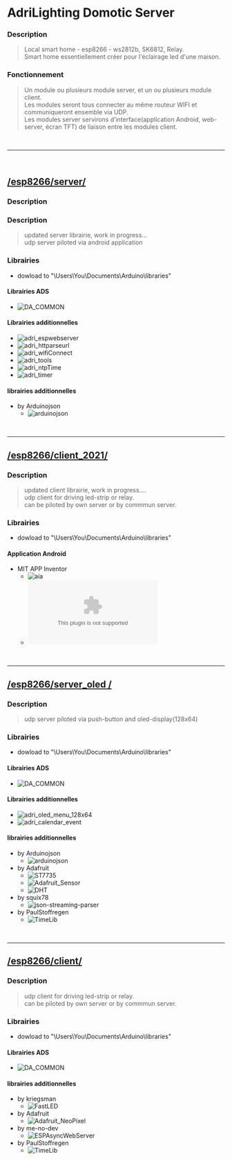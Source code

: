 # AdriLighting Domotic Server
### Description 
> Local smart home - esp8266 - ws2812b, SK6812, Relay.<br>
> Smart home essentiellement créer pour l'éclairage led d'une maison.
### Fonctionnement
> Un module ou plusieurs module server, et un ou plusieurs module client.<br>
> Les modules seront tous connecter au même routeur WIFI et communiqueront ensemble via UDP.<br>
> Les modules server servirons d’interface(application Android, web-server, écran TFT) de liaison entre les modules client.
<br>
<hr>
<br>

## [/esp8266/server/](https://github.com/AdriLighting/ADS/tree/main/esp8266/server)
### Description 
### Description 
> updated server librairie, work in progress...<br>
> udp server piloted via android application
### Librairies 
- dowload to "\Users\You\Documents\Arduino\libraries"
#### Librairies ADS
* ![DA_COMMON](https://github.com/AdriLighting/DA_COMMON)
#### Librairies additionnelles
* ![adri_espwebserver](https://github.com/AdriLighting/adri_espwebserver)
* ![adri_httparseurl](https://github.com/AdriLighting/adri_httparseurl)
* ![adri_wifiConnect](https://github.com/AdriLighting/adri_wifiConnect)
* ![adri_tools](https://github.com/AdriLighting/adri_tools)
* ![adri_ntpTime](https://github.com/AdriLighting/adri_ntpTime)
* ![adri_timer](https://github.com/AdriLighting/adri_timer)
#### librairies additionnelles
* by Arduinojson
  * ![arduinojson](https://github.com/bblanchon/ArduinoJson)
  
</br>
<hr>

## [/esp8266/client_2021/](https://github.com/AdriLighting/ADS/tree/main/esp8266/client_2021)
### Description 
> updated client librairie, work in progress....<br>
> udp client for driving led-strip or relay.<br>
> can be piloted by own server or by commmun server.
### Librairies 
- dowload to "\Users\You\Documents\Arduino\libraries"
#### Application Android
* MIT APP Inventor
  * ![aia](https://github.com/AdriLighting/ADS/blob/main/android/Dadri_Server_4.aia)
  * ![apk](https://github.com/AdriLighting/ADS/blob/main/android/Dadri_Server_4.apk)
  
</br>
<hr>

## [/esp8266/server_oled /](https://github.com/AdriLighting/ADS/tree/main/esp8266/server_oled)
### Description 
> udp server piloted via push-button and oled-display(128x64)
### Librairies 
- dowload to "\Users\You\Documents\Arduino\libraries"
#### Librairies ADS
* ![DA_COMMON](https://github.com/AdriLighting/DA_COMMON)
#### Librairies additionnelles
* ![adri_oled_menu_128x64](https://github.com/AdriLighting/adri_oled_menu_128x64)
* ![adri_calendar_event](https://github.com/AdriLighting/adri_calendar_event)
#### librairies additionnelles
* by Arduinojson
  * ![arduinojson](https://github.com/bblanchon/ArduinoJson)
* by Adafruit 
  * ![ST7735](https://github.com/adafruit/Adafruit-ST7735-Library)
  * ![Adafruit_Sensor](https://github.com/adafruit/Adafruit_Sensor)  
  * ![DHT](https://github.com/adafruit/DHT-sensor-library)  
* by squix78    
  * ![json-streaming-parser](https://github.com/squix78/json-streaming-parser)
* by PaulStoffregen
  * ![TimeLib](https://github.com/PaulStoffregen/Time) 
  
</br>
<hr>

## [/esp8266/client/](https://github.com/AdriLighting/ADS/tree/main/esp8266/client)
### Description 
> udp client for driving led-strip or relay.<br>
> can be piloted by own server or by commmun server.
### Librairies 
- dowload to "\Users\You\Documents\Arduino\libraries"
#### Librairies ADS
* ![DA_COMMON](https://github.com/AdriLighting/DA_COMMON)
#### librairies additionnelles
* by kriegsman
  * ![FastLED](https://github.com/FastLED/FastLED)
* by Adafruit
  * ![Adafruit_NeoPixel](https://github.com/adafruit/Adafruit_NeoPixel)
* by me-no-dev
  * ![ESPAsyncWebServer](https://github.com/me-no-dev/ESPAsyncWebServer)  
* by PaulStoffregen
  * ![TimeLib](https://github.com/PaulStoffregen/Time)  
